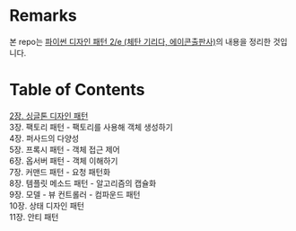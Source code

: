 # Remarks
본 repo는 [파이썬 디자인 패턴 2/e (체탄 기리다, 에이콘출판사)](http://www.yes24.com/Product/Goods/67024256?OzSrank=1)의 내용을 정리한 것입니다.  


# Table of Contents
[2장. 싱글톤 디자인 패턴](/2장.%20싱글톤%20디자인%20패턴)  
3장. 팩토리 패턴 - 팩토리를 사용해 객체 생성하기  
4장. 퍼사드의 다양성  
5장. 프록시 패턴 - 객체 접근 제어  
6장. 옵서버 패턴 - 객체 이해하기  
7장. 커맨드 패턴 - 요청 패턴화  
8장. 템플릿 메소드 패턴 - 알고리즘의 캡슐화  
9장. 모델 - 뷰 컨트롤러 - 컴파운드 패턴  
10장. 상태 디자인 패턴  
11장. 안티 패턴